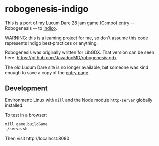 # robogenesis-indigo

This is a port of my Ludum Dare 28 jam game (Compo) entry -- Robogenesis -- to [Indigo](https://indigoengine.io/).

WARNING: this is a learning project for me, so don't assume this code represents Indigo best-practices or anything.

Robogenesis was originally written for LibGDX. That version can be seen here: https://github.com/JavadocMD/robogenesis-gdx

The old Ludum Dare site is no longer available, but someone was kind enough to save a copy of the [entry page](https://ludumdata.openfu.com/game/22193).

## Development

Environment: Linux with `mill` and the Node module `http-server` globally installed.

To test in a browser:

```bash
mill game.buildGame
./serve.sh
```

Then visit http://localhost:8080
